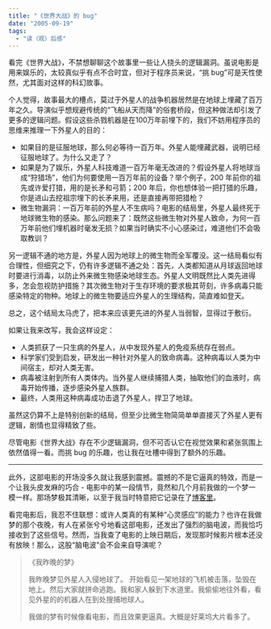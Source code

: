```yaml
---
title: "《世界大战》的 bug"
date: "2005-09-19"
tags: 
  - "读（观）后感"
---
```


看完《世界大战》，不禁想聊聊这个故事里一些让人挠头的逻辑漏洞。虽说电影是用来娱乐的，太较真似乎有点不合时宜，但对于程序员来说，“挑 bug”可是天性使然，尤其面对这样的科幻故事。  

个人觉得，故事最大的槽点，莫过于外星人的战争机器居然是在地球上埋藏了百万年之久。导演似乎想规避传统的“飞船从天而降”的俗套桥段，但这种做法却引发了更多的逻辑问题。假设这些杀戮机器是在100万年前埋下的，我们不妨用程序员的思维来推理一下外星人的目的：  

- 如果目的是征服地球，那么何必等待一百万年。外星人能埋藏武器，说明已经征服地球了。为什么又走了？
- 如果是为了娱乐，外星人科技难道一百万年毫无改进的？假设外星人将地球当成“狩猎场”，他们为何要使用一百万年前的设备？举个例子，200 年前你的祖先或许爱打猎，用的是长矛和弓箭；200 年后，你也想体验一把打猎的乐趣，你是进山去挖祖宗埋下的长矛来用，还是直接再带把猎枪？
- 微生物漏洞：一百万年前的外星人不生病吗？电影的结局里，外星人最终死于地球微生物的感染。那么问题来了：既然这些微生物对外星人致命，为何一百万年前他们埋机器时毫发无损？如果当时确实不小心感染过，难道他们不会吸取教训？  

另一逻辑不通的地方是，外星人因为地球上的微生物而全军覆没。这一结局看似有合理性，但细究之下，仍有许多逻辑不通之处：首先，人类都知道从月球返回地球时要进行消毒，以防止外来微生物感染地球生态。外星人文明既然比人类先进得多，怎会忽视防护措施？其次微生物对于生存环境的要求极其苛刻，许多病毒只能感染特定的物种。地球上的微生物要适应外星人的生理结构，简直难如登天。  

总之，这个结局太马虎了，把本来应该更先进的外星人当弱智，显得过于敷衍。  

如果让我来改写，我会这样设定：  

- 人类抓获了一只生病的外星人，从中发现外星人的免疫系统存在弱点。  
- 科学家们受到启发，研发出一种针对外星人的致命病毒。这种病毒以人类为中间宿主，却对人类无害。  
- 病毒被注射到所有人类体内。当外星人继续捕猎人类，抽取他们的血液时，病毒开始传播，逐步感染外星人族群。  
- 最终，人类用这种病毒成功击退了外星人，捍卫了地球。  

虽然这仍算不上是特别创新的结局，但至少比微生物简简单单直接灭了外星人更有逻辑，剧情也显得精致了些。  

尽管电影《世界大战》存在不少逻辑漏洞，但不可否认它在视觉效果和紧张氛围上依然值得一看。而挑 bug 的乐趣，也让我在吐槽中得到了额外的乐趣。  

----

此外，这部电影的开场没多久就让我感到震撼。震撼的不是它逼真的特效，而是一个让我头皮发麻的巧合 - 电影中的某一段情节，竟然和几个月前我做的一个梦一模一样。那场梦极其清晰，以至于我当时特意把它记录在了[博客里](2005-05-31-我昨晚的梦/index.md)。

看完电影后，我忍不住联想：或许人类真的有某种“心灵感应”的能力？也许在我做梦的那个夜晚，有人在紧张兮兮地看这部电影，还发出了强烈的脑电波，而我恰巧接收到了这些信号。然而，当我查了电影的上映日期后，发现那时候影片根本还没有放映！那么，这股“脑电波”会不会来自导演呢？

> 《我昨晚的梦》
> 
> 我昨晚梦见外星人入侵地球了。
> 开始看见一架地球的飞机被击落，坠毁在地上。然后大家就拼命逃跑。我和家人躲到下水道里。我偷偷地往外看，看见外星的的机器人在到处搜捕地球人。
> 
> 我做的梦有时候像看电影，而且效果更逼真。大概是好莱坞大片看多了。

